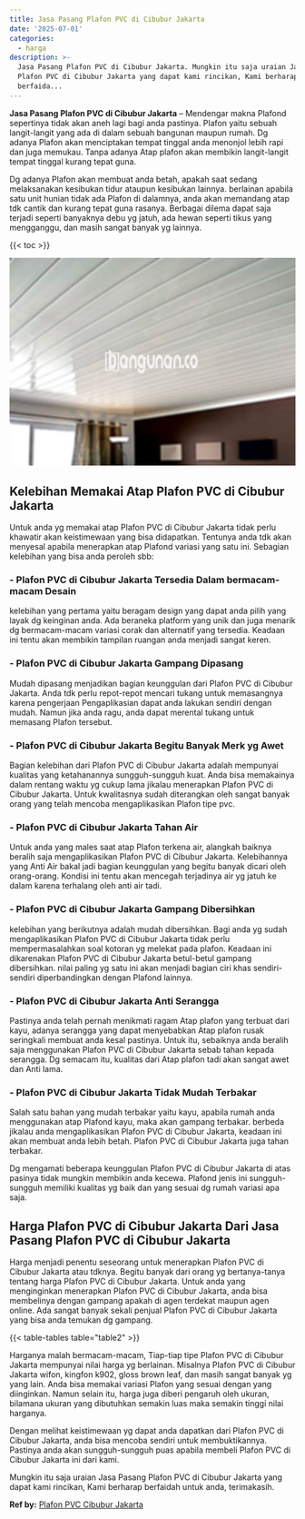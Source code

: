 ```yaml
---
title: Jasa Pasang Plafon PVC di Cibubur Jakarta
date: '2025-07-01'
categories:
  - harga
description: >-
  Jasa Pasang Plafon PVC di Cibubur Jakarta. Mungkin itu saja uraian Jasa Pasang
  Plafon PVC di Cibubur Jakarta yang dapat kami rincikan, Kami berharap
  berfaida...
---
```


**Jasa Pasang Plafon PVC di Cibubur Jakarta** – Mendengar makna Plafond sepertinya tidak akan aneh lagi bagi anda pastinya. Plafon yaitu sebuah langit-langit yang ada di dalam sebuah bangunan maupun rumah. Dg adanya Plafon akan menciptakan tempat tinggal anda menonjol lebih rapi dan juga memukau. Tanpa adanya Atap plafon akan membikin langit-langit tempat tinggal kurang tepat guna.

Dg adanya Plafon akan membuat anda betah, apakah saat sedang melaksanakan kesibukan tidur ataupun kesibukan lainnya. berlainan apabila satu unit hunian tidak ada Plafon di dalamnya, anda akan memandang atap tdk cantik dan kurang tepat guna rasanya. Berbagai dilema dapat saja terjadi seperti banyaknya debu yg jatuh, ada hewan seperti tikus yang mengganggu, dan masih sangat banyak yg lainnya.

{{< toc >}}

![Jasa Pasang Plafon PVC di Cibubur Jakarta](/images/flafond-pvc-murah08.png)

## Kelebihan Memakai Atap Plafon PVC di Cibubur Jakarta

Untuk anda yg memakai atap Plafon PVC di Cibubur Jakarta tidak perlu khawatir akan keistimewaan yang bisa didapatkan. Tentunya anda tdk akan menyesal apabila menerapkan atap Plafond variasi yang satu ini. Sebagian kelebihan yang bisa anda peroleh sbb:

### \- Plafon PVC di Cibubur Jakarta Tersedia Dalam bermacam-macam Desain

kelebihan yang pertama yaitu beragam design yang dapat anda pilih yang layak dg keinginan anda. Ada beraneka platform yang unik dan juga menarik dg bermacam-macam variasi corak dan alternatif yang tersedia. Keadaan ini tentu akan membikin tampilan ruangan anda menjadi sangat keren.

### \- Plafon PVC di Cibubur Jakarta Gampang Dipasang

Mudah dipasang menjadikan bagian keunggulan dari Plafon PVC di Cibubur Jakarta. Anda tdk perlu repot-repot mencari tukang untuk memasangnya karena pengerjaan Pengaplikasian dapat anda lakukan sendiri dengan mudah. Namun jika anda ragu, anda dapat merental tukang untuk memasang Plafon tersebut.

### \- Plafon PVC di Cibubur Jakarta Begitu Banyak Merk yg Awet

Bagian kelebihan dari Plafon PVC di Cibubur Jakarta adalah mempunyai kualitas yang ketahanannya sungguh-sungguh kuat. Anda bisa memakainya dalam rentang waktu yg cukup lama jikalau menerapkan Plafon PVC di Cibubur Jakarta. Untuk kwalitasnya sudah diterangkan oleh sangat banyak orang yang telah mencoba mengaplikasikan Plafon tipe pvc.

### \- Plafon PVC di Cibubur Jakarta Tahan Air

Untuk anda yang males saat atap Plafon terkena air, alangkah baiknya beralih saja mengaplikasikan Plafon PVC di Cibubur Jakarta. Kelebihannya yang Anti Air bakal jadi bagian keunggulan yang begitu banyak dicari oleh orang-orang. Kondisi ini tentu akan mencegah terjadinya air yg jatuh ke dalam karena terhalang oleh anti air tadi.

### \- Plafon PVC di Cibubur Jakarta Gampang Dibersihkan

kelebihan yang berikutnya adalah mudah dibersihkan. Bagi anda yg sudah mengaplikasikan Plafon PVC di Cibubur Jakarta tidak perlu mempermasalahkan soal kotoran yg melekat pada plafon. Keadaan ini dikarenakan Plafon PVC di Cibubur Jakarta betul-betul gampang dibersihkan. nilai paling yg satu ini akan menjadi bagian ciri khas sendiri-sendiri diperbandingkan dengan Plafond lainnya.

### \- Plafon PVC di Cibubur Jakarta Anti Serangga

Pastinya anda telah pernah menikmati ragam Atap plafon yang terbuat dari kayu, adanya serangga yang dapat menyebabkan Atap plafon rusak seringkali membuat anda kesal pastinya. Untuk itu, sebaiknya anda beralih saja menggunakan Plafon PVC di Cibubur Jakarta sebab tahan kepada serangga. Dg semacam itu, kualitas dari Atap plafon tadi akan sangat awet dan Anti lama.

### \- Plafon PVC di Cibubur Jakarta Tidak Mudah Terbakar

Salah satu bahan yang mudah terbakar yaitu kayu, apabila rumah anda menggunakan atap Plafond kayu, maka akan gampang terbakar. berbeda jikalau anda mengaplikasikan Plafon PVC di Cibubur Jakarta, keadaan ini akan membuat anda lebih betah. Plafon PVC di Cibubur Jakarta juga tahan terbakar.

Dg mengamati beberapa keunggulan Plafon PVC di Cibubur Jakarta di atas pasinya tidak mungkin membikin anda kecewa. Plafond jenis ini sungguh-sungguh memiliki kualitas yg baik dan yang sesuai dg rumah variasi apa saja.

## Harga Plafon PVC di Cibubur Jakarta Dari Jasa Pasang Plafon PVC di Cibubur Jakarta

Harga menjadi penentu seseorang untuk menerapkan Plafon PVC di Cibubur Jakarta atau tdknya. Begitu banyak dari orang yg bertanya-tanya tentang harga Plafon PVC di Cibubur Jakarta. Untuk anda yang menginginkan menerapkan Plafon PVC di Cibubur Jakarta, anda bisa membelinya dengan gampang apakah di agen terdekat maupun agen online. Ada sangat banyak sekali penjual Plafon PVC di Cibubur Jakarta yang bisa anda temukan dg gampang.

{{< table-tables table="table2" >}}

Harganya malah bermacam-macam, Tiap-tiap tipe Plafon PVC di Cibubur Jakarta mempunyai nilai harga yg berlainan. Misalnya Plafon PVC di Cibubur Jakarta wifon, kingfon k902, gloss brown leaf, dan masih sangat banyak yg yang lain. Anda bisa memakai variasi Plafon yang sesuai dengan yang diinginkan. Namun selain itu, harga juga diberi pengaruh oleh ukuran, bilamana ukuran yang dibutuhkan semakin luas maka semakin tinggi nilai harganya.

Dengan melihat keistimewaan yg dapat anda dapatkan dari Plafon PVC di Cibubur Jakarta, anda bisa mencoba sendiri untuk membuktikannya. Pastinya anda akan sungguh-sungguh puas apabila membeli Plafon PVC di Cibubur Jakarta ini dari kami.

Mungkin itu saja uraian Jasa Pasang Plafon PVC di Cibubur Jakarta yang dapat kami rincikan, Kami berharap berfaidah untuk anda, terimakasih.

**Ref by:** [Plafon PVC Cibubur Jakarta](https://id.wikipedia.org/wiki/Plafon)
